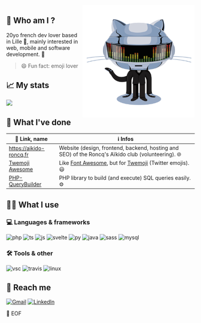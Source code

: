 
<img src="assets/daftpunktocat.gif" width="300" align="right">

## 🤔 Who am I ?

20yo french dev lover based in Lille 📍, mainly interested in web, mobile and software development. 📱

> 😄 Fun fact: emoji lover


## 📈 My stats

![](https://github-readme-stats.vercel.app/api?username=iamludal&show_icons=true&icon_color=2384de&title_color=2384de)


## 📝 What I've done

| 🔗 Link, name                                                     | ℹ️ Infos                                                                                                                 |
| ---------------------------------------------------------------- | ----------------------------------------------------------------------------------------------------------------------- |
| https://aikido-roncq.fr                                          | Website (design, frontend, backend, hosting and SEO) of the Roncq's Aïkido club (volunteering). 🌐                       |
| [Twemoji Awesome](https://github.com/iamludal/twemoji-awesome)   | Like [Font Awesome](https://fontawesome.com), but for [Twemoji](https://github.com/twitter/twemoji) (Twitter emojis). 😃 |
| [PHP-QueryBuilder](https://github.com/iamludal/PHP-QueryBuilder) | PHP library to build (and execute) SQL queries easily. ⚙️                                                                |


## 👨‍💻 What I use

### 💻 Languages & frameworks

![php](https://img.shields.io/badge/-PHP-333?style=for-the-badge&logo=php)
![ts](https://img.shields.io/badge/-Typescript-333?style=for-the-badge&logo=typescript)
![js](https://img.shields.io/badge/-JavaScript-333?style=for-the-badge&logo=javascript)
![svelte](https://img.shields.io/badge/-Svelte-333?style=for-the-badge&logo=svelte)
![py](https://img.shields.io/badge/-Python-333?style=for-the-badge&logo=python)
![java](https://img.shields.io/badge/-Java-333?style=for-the-badge&logo=java)
![sass](https://img.shields.io/badge/-Sass-333?style=for-the-badge&logo=sass)
![mysql](https://img.shields.io/badge/-MySQL-333?style=for-the-badge&logo=mysql)


### 🛠️ Tools & other

![vsc](https://img.shields.io/badge/-VSCode-333?style=for-the-badge&logo=visual-studio-code)
![travis](https://img.shields.io/badge/-Travis-333?style=for-the-badge&logo=travis-ci)
![linux](https://img.shields.io/badge/-Linux-333?style=for-the-badge&logo=linux)



## 💬 Reach me

[![Gmail](https://img.shields.io/badge/-Mail-333?style=for-the-badge&logo=mail.ru)][gmail]
[![LinkedIn](https://img.shields.io/badge/-LinkedIn-333?style=for-the-badge&logo=linkedin)][linkedin]

[gmail]: mailto:ludovic.chombeau@gmail.com
[linkedin]: https://linkedin.com/in/ludovic-chombeau


💾 EOF
